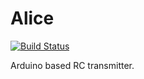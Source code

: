 Alice
=====

[![Build Status](https://travis-ci.org/DanNixon/Alice.svg?branch=master)](https://travis-ci.org/DanNixon/Alice)

Arduino based RC transmitter.